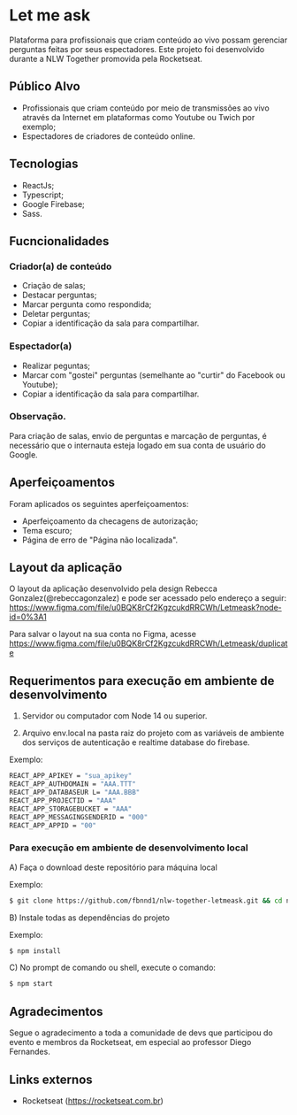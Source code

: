 # Let me ask

Plataforma para profissionais que criam conteúdo ao vivo possam gerenciar perguntas feitas por seus espectadores. Este projeto foi desenvolvido durante a NLW Together promovida pela Rocketseat.

## Público Alvo

- Profissionais que criam conteúdo por meio de transmissões ao vivo através da Internet em plataformas como Youtube ou Twich por exemplo;  
- Espectadores de criadores de conteúdo online.  

## Tecnologias

- ReactJs;  
- Typescript;  
- Google Firebase;  
- Sass.

## Fucncionalidades

### Criador(a) de conteúdo

- Criação de salas;  
- Destacar perguntas;    
- Marcar pergunta como respondida;   
- Deletar perguntas;  
- Copiar a identificação da sala para compartilhar.  

### Espectador(a)

- Realizar peguntas;  
- Marcar com "gostei" perguntas (semelhante ao "curtir" do Facebook ou Youtube);   
- Copiar a identificação da sala para compartilhar.  

### Observação.

Para criação de salas, envio de perguntas e marcação de perguntas, é necessário que o internauta esteja logado em sua conta de usuário do Google.  

## Aperfeiçoamentos

Foram aplicados os seguintes aperfeiçoamentos:

- Aperfeiçoamento da checagens de autorização;  
- Tema escuro;  
- Página de erro de  "Página não localizada".


## Layout da aplicação

O layout da aplicação desenvolvido pela design Rebecca Gonzalez(@rebeccagonzalez) e pode ser acessado pelo endereço a seguir:
https://www.figma.com/file/u0BQK8rCf2KgzcukdRRCWh/Letmeask?node-id=0%3A1

Para salvar o layout na sua conta no Figma, acesse
https://www.figma.com/file/u0BQK8rCf2KgzcukdRRCWh/Letmeask/duplicate

## Requerimentos para execução em ambiente de desenvolvimento

1) Servidor ou computador com Node 14 ou superior.

2) Arquivo env.local na pasta raiz do projeto com as variáveis de ambiente dos serviços de autenticação e realtime database do firebase.

Exemplo:

```bash
REACT_APP_APIKEY = "sua_apikey"
REACT_APP_AUTHDOMAIN = "AAA.TTT"
REACT_APP_DATABASEUR L= "AAA.BBB"
REACT_APP_PROJECTID = "AAA"
REACT_APP_STORAGEBUCKET = "AAA"
REACT_APP_MESSAGINGSENDERID = "000"
REACT_APP_APPID = "00"
```

### Para execução em ambiente de desenvolvimento local

A) Faça o download deste repositório para máquina local

Exemplo:

```bash
$ git clone https://github.com/fbnnd1/nlw-together-letmeask.git && cd nlw-together-letmeask
```

B) Instale todas as dependências do projeto

Exemplo:

```bash
$ npm install
```

C) No prompt de comando ou shell, execute o comando:

```bash
$ npm start
```

## Agradecimentos

Segue o agradecimento a toda a comunidade de devs que participou do evento e membros da Rocketseat, em especial ao professor Diego Fernandes.

## Links externos

- Rocketseat (https://rocketseat.com.br)

